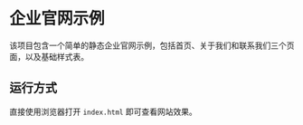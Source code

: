 # 企业官网示例

该项目包含一个简单的静态企业官网示例，包括首页、关于我们和联系我们三个页面，以及基础样式表。

## 运行方式

直接使用浏览器打开 `index.html` 即可查看网站效果。
